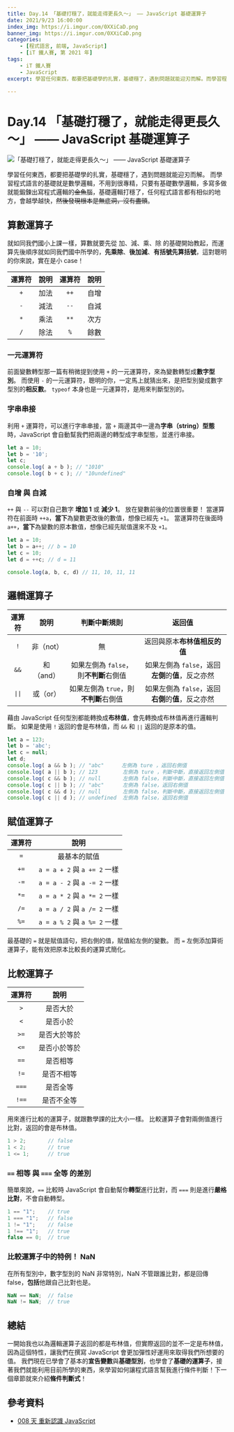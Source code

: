 ```yaml
---
title: Day.14 「基礎打穩了，就能走得更長久～」 —— JavaScript 基礎運算子
date: 2021/9/23 16:00:00
index_img: https://i.imgur.com/0XXiCaD.png
banner_img: https://i.imgur.com/0XXiCaD.png
categories:
    - [程式語言, 前端, JavaScript]
    - [iT 鐵人賽, 第 2021 年]
tags: 
    - iT 鐵人賽
    - JavaScript
excerpt: 學習任何東西，都要把基礎學的扎實，基礎穩了，遇到問題就能迎刃而解。而學習程式語言的基礎就是數學邏輯，不用到很專精，只要有基礎數學邏輯，多寫多做就能鍛鍊出寫程式邏輯的~~金魚~~腦，基礎邏輯打穩了，任何程式語言都有相似的地方，會越學越快，然後發現根本是無底洞，沒有盡頭。

---
```


# Day.14 「基礎打穩了，就能走得更長久～」 —— JavaScript 基礎運算子

![「基礎打穩了，就能走得更長久～」 —— JavaScript 基礎運算子](https://i.imgur.com/0XXiCaD.png)

學習任何東西，都要把基礎學的扎實，基礎穩了，遇到問題就能迎刃而解。
而學習程式語言的基礎就是數學邏輯，不用到很專精，只要有基礎數學邏輯，多寫多做就能鍛鍊出寫程式邏輯的~~金魚~~腦，基礎邏輯打穩了，任何程式語言都有相似的地方，會越學越快，~~然後發現根本是無底洞，沒有盡頭~~。

## 算數運算子

就如同我們國小上課一樣，算數就要先從 加、減、乘、除 的基礎開始教起，而運算先後順序就如同我們國中所學的，**先乘除**、**後加減**、**有括號先算括號**，這對聰明的你來說，實在是小 case！

| 運算符 |  說明  | 運算符 |  說明  |
| :---: | :---: | :---: | :---: |
|  `+`  |  加法  |  `++` |  自增  |
|  `-`  |  減法  |  `--` |  自減  |
|  `*`  |  乘法  |  `**` |  次方  |
|  `/`  |  除法  |  `%`  |  餘數  |

### 一元運算符

前面變數轉型那一篇有稍微提到使用 `+` 的一元運算符，來為變數轉型成**數字型別**。
而使用 `-` 的一元運算符，聰明的你，一定馬上就猜出來，是把型別變成數字型別的**相反數**。
`typeof` 本身也是一元運算符，是用來判斷型別的。

### 字串串接

利用 `+` 運算符，可以進行字串串接，當 `+` 兩邊其中一邊為**字串（string）型態**時，JavaScript 會自動幫我們把兩邊的轉型成字串型態，並進行串接。

```javascript
let a = 10;
let b = '10';
let c;
console.log( a + b ); // "1010"
console.log( b + c ); // "10undefined"
```

### 自增 與 自減

`++` 與 `--` 可以對自己數字 **增加 1** 或 **減少 1**。
放在變數前後的位置很重要！
當運算符在前面時 `++a`，**當下**為變數更改後的數值，想像已經先 `+1`。
當運算符在後面時 `a++`，**當下**為變數的原本數值，想像已經先賦值還來不及 `+1`。

```javascript
let a = 10;
let b = a++; // b = 10
let c = 10;
let d = ++c; // d = 11

console.log(a, b, c, d) // 11, 10, 11, 11
```

## 邏輯運算子

| 運算符 |    說明   |  判斷**中斷**規則                   | 返回值                                      |
| :---: |   :---:  | :---:                         | :---:                                      |
|  `!`  | 非（not） | 無                            | 返回與原本**布林值相反的值**                    |
|  `&&` | 和（and） | 如果左側為 `false`，則**不判斷**右側值 | 如果左側為 `false`，返回**左側**的**值**，反之亦然 |
|  `∣∣` | 或（or）  | 如果左側為 `true`，則**不判斷**右側值  | 如果左側為 `false`，返回**右側**的**值**，反之亦然 |

藉由 JavaScript 任何型別都能轉換成**布林值**，會先轉換成布林值再進行邏輯判斷。
如果是使用 `!` 返回的會是布林值，而 `&&` 和 `∣∣` 返回的是原本的值。

```javascript
let a = 123;
let b = 'abc';
let c = null;
let d;
console.log( a && b ); // "abc"    　左側為 ture ，返回右側值
console.log( a || b ); // 123        左側為 ture ，判斷中斷，直接返回左側值
console.log( c && b ); // null       左側為 false，判斷中斷，直接返回左側值
console.log( c || b ); // "abc"      左側為 false，返回右側值
console.log( c && d ); // null       左側為 false，判斷中斷，直接返回左側值
console.log( c || d ); // undefined  左側為 false，返回右側值
```

## 賦值運算子

| 運算符 |    說明                      |
| :---: |   :---:                     |
|  `=`  |    最基本的賦值               |
|  `+=` | `a = a + 2` 與 `a += 2` 一樣 |
|  `-=` | `a = a - 2` 與 `a -= 2` 一樣 |
|  `*=` | `a = a * 2` 與 `a *= 2` 一樣 |
|  `/=` | `a = a / 2` 與 `a /= 2` 一樣 |
|  `%=` | `a = a % 2` 與 `a %= 2` 一樣 |

最基礎的 `=` 就是賦值語句，把右側的值，賦值給左側的變數。
而 `=` 左側添加算術運算子，能有效把原本比較長的運算式簡化。

## 比較運算子

| 運算符 |   說明      |
| :---: |  :---:     |
|  `>`  | 是否大於    |
|  `<`  | 是否小於    |
|  `>=` | 是否大於等於 |
|  `<=` | 是否小於等於 |
|  `==` | 是否相等    |
|  `!=` | 是否不相等  |
| `===` | 是否全等    |
| `!==` | 是否不全等  |

用來進行比較的運算子，就跟數學課的比大小一樣。
比較運算子會對兩側值進行比對，返回的會是布林值。

```javascript
1 > 2;       // false
1 < 2;       // true
1 <= 1;      // true
```

### `==` 相等 與 `===` 全等 的差別

簡單來說，`==` 比較時 JavaScript 會自動幫你**轉型**進行比對，而 `===` 則是進行**嚴格比對**，不會自動轉型。

```javascript
1 == "1";    // true
1 === "1";   // false
1 != "1";    // false
1 !== "1";   // true
false == 0;  // true
```

### 比較運算子中的特例！ NaN

在所有型別中，數字型別的 NaN 非常特別，NaN 不管跟誰比對，都是回傳 false，**包括**他跟自己比對也是。

```javascript
NaN == NaN;  // false
NaN != NaN;  // true
```

## 總結

一開始我也以為邏輯運算子返回的都是布林值，但實際返回的並不一定是布林值，因為這個特性，讓我們在撰寫 JavaScript 會更加彈性好運用來取得我們所想要的值。
我們現在已學會了基本的**宣告變數**與**基礎型別**，也學會了**基礎的運算子**，接著我們就能利用目前所學的東西，來學習如何讓程式語言幫我進行條件判斷！下一個章節就來介紹**條件判斷式**！

## 參考資料

- [008 天 重新認識 JavaScript](https://www.tenlong.com.tw/products/9789864344130)
